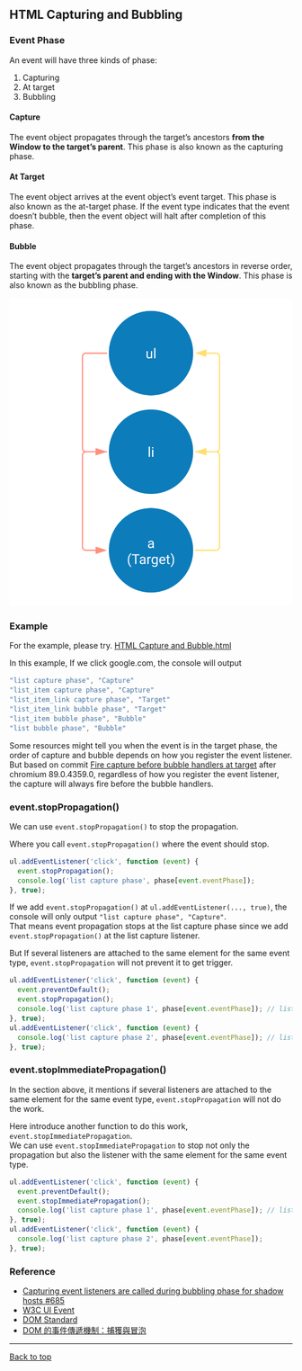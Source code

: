 ## HTML Capturing and Bubbling

### Event Phase

An event will have three kinds of phase:

1. Capturing
2. At target
3. Bubbling

#### Capture

The event object propagates through the target’s ancestors **from the Window to the target’s parent**. This phase is also known as the capturing phase.

#### At Target

The event object arrives at the event object’s event target. This phase is also known as the at-target phase. If the event type indicates that the event doesn’t bubble, then the event object will halt after completion of this phase.

#### Bubble

The event object propagates through the target’s ancestors in reverse order, starting with the **target’s parent and ending with the Window**. This phase is also known as the bubbling phase.

![Capture and Bubble flows](./HTML%20Capture%20and%20Bubble.svg)

### Example

For the example, please try.
[HTML Capture and Bubble.html](./index.html)

In this example, If we click google.com, the console will output

```javascript
"list capture phase", "Capture"
"list_item capture phase", "Capture"
"list_item_link capture phase", "Target"
"list_item_link bubble phase", "Target"
"list_item bubble phase", "Bubble"
"list bubble phase", "Bubble"
```

Some resources might tell you when the event is in the target phase, the order of capture and bubble depends on how you register the event listener.  
But based on commit [Fire capture before bubble handlers at target](https://github.com/chromium/chromium/commit/f73b047b99026f22c60f4541cab98346e9871f65) after chromium 89.0.4359.0, regardless of how you register the event listener, the capture will always fire before the bubble handlers.

### event.stopPropagation()

We can use `event.stopPropagation()` to stop the propagation.

Where you call `event.stopPropagation()` where the event should stop.

```javascript
ul.addEventListener('click', function (event) {
  event.stopPropagation();
  console.log('list capture phase', phase[event.eventPhase]);
}, true);
```

If we add `event.stopPropagation()` at `ul.addEventListener(..., true)`, the console will only output `"list capture phase", "Capture"`.  
That means event propagation stops at the list capture phase since we add `event.stopPropagation()` at the list capture listener.

But If several listeners are attached to the same element for the same event type, `event.stopPropagation` will not prevent it to get trigger.

```javascript
ul.addEventListener('click', function (event) {
  event.preventDefault();
  event.stopPropagation();
  console.log('list capture phase 1', phase[event.eventPhase]); // list capture phase 1
}, true);
ul.addEventListener('click', function (event) {
  console.log('list capture phase 2', phase[event.eventPhase]); // list capture phase 2
}, true);
```

### event.stopImmediatePropagation()

In the section above, it mentions if several listeners are attached to the same element for the same event type, `event.stopPropagation` will not do the work.

Here introduce another function to do this work, `event.stopImmediatePropagation`.  
We can use `event.stopImmediatePropagation` to stop not only the propagation but also the listener with the same element for the same event type.

```javascript
ul.addEventListener('click', function (event) {
  event.preventDefault();
  event.stopImmediatePropagation();
  console.log('list capture phase 1', phase[event.eventPhase]); // list capture phase 1
}, true);
ul.addEventListener('click', function (event) {
  console.log('list capture phase 2', phase[event.eventPhase]);
}, true);
```

### Reference

- [Capturing event listeners are called during bubbling phase for shadow hosts #685](https://github.com/whatwg/dom/issues/685)
- [W3C UI Event](https://www.w3.org/TR/DOM-Level-3-Events/#event-flow)
- [DOM Standard](https://dom.spec.whatwg.org/#dispatching-events)
- [DOM 的事件傳遞機制：捕獲與冒泡](https://blog.techbridge.cc/2017/07/15/javascript-event-propagation/)

---

[Back to top](../../../readme.md)
